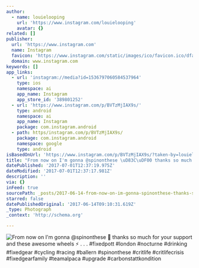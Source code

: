```yaml
---
author:
  - name: louielooping
    url: 'https://www.instagram.com/louielooping'
    avatar: {}
related: []
publisher:
  url: 'https://www.instagram.com'
  name: Instagram
  favicon: 'https://www.instagram.com/static/images/ico/favicon.ico/dfa85bb1fd63.ico'
  domain: www.instagram.com
keywords: []
app_links:
  - url: 'instagram://media?id=1536797060584537964'
    type: ios
    namespace: ai
    app_name: Instagram
    app_store_id: '389801252'
  - url: 'https://www.instagram.com/p/BVTzMjIAX9s/'
    type: android
    namespace: ai
    app_name: Instagram
    package: com.instagram.android
  - path: https/instagram.com/p/BVTzMjIAX9s/
    package: com.instagram.android
    namespace: google
    type: android
isBasedOnUrl: 'https://www.instagram.com/p/BVTzMjIAX9s/?taken-by=louielooping'
title: "From now on I'm gonna @spinonthese \uD83C\uDF00 thanks so much for your support and these awesome wheels ⚡️ . . . #fixedpott #london #nocturne #drinking #fixedgear #cycling #racing #ballern #spinonthese #critlife #critlifecrisis #fixedgearfamily #teamalpaca #upgrade #carbonstattkondition"
datePublished: '2017-07-01T12:37:19.975Z'
dateModified: '2017-07-01T12:37:17.981Z'
description: ''
via: {}
inFeed: true
sourcePath: _posts/2017-06-14-from-now-on-im-gonna-spinonthese-thanks-so-much-for-you.md
starred: false
datePublishedOriginal: '2017-06-14T09:10:31.619Z'
_type: Photograph
_context: 'http://schema.org'

---
```

![From now on I'm gonna @spinonthese  thanks so much for your support and these awesome wheels ⚡️ . . . #fixedpott #london #nocturne #drinking #fixedgear #cycling #racing #ballern #spinonthese #critlife #critlifecrisis #fixedgearfamily #teamalpaca #upgrade #carbonstattkondition](https://scontent.cdninstagram.com/t51.2885-15/s640x640/sh0.08/e35/19121068_458273014506274_7905218785273970688_n.jpg)